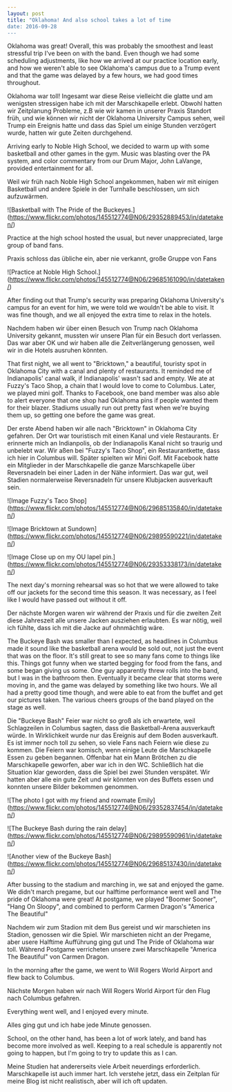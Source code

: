 ```yaml
---
layout: post
title: "Oklahoma! And also school takes a lot of time
date: 2016-09-28
---
```

Oklahoma was great! Overall, this was probably the smoothest and least stressful trip I've been on with the band. Even though we had some scheduling adjustments, like how we arrived at our practice location early, and how we weren't able to see Oklahoma's campus due to a Trump event and that the game was delayed by a few hours, we had good times throughout.

Oklahoma war toll! Ingesamt war diese Reise vielleicht die glatte und am wenigsten stressigen habe ich mit der Marschkapelle erlebt. Obwohl hatten wir Zeitplanung Probleme, z.B wie wir kamen in unserer Praxis Standort früh, und wie können wir nicht der Oklahoma University Campus sehen, weil Trump ein Ereignis hatte und dass das Spiel um einige Stunden verzögert wurde, hatten wir gute Zeiten durchgehend.


Arriving early to Noble High School, we decided to warm up with some basketball and other games in the gym. Music was blasting over the PA system, and color commentary from our Drum Major, John LaVange, provided entertainment for all.

Weil wir früh nach Noble High School angekommen, haben wir mit einigen Basketball und andere Spiele in der Turnhalle beschlossen, um sich aufzuwärmen.

![Basketball with The Pride of the Buckeyes.] (https://www.flickr.com/photos/145512774@N06/29352889453/in/datetaken/)


Practice at the high school hosted the usual, but never unappreciated, large group of band fans.

Praxis schloss das übliche ein, aber nie verkannt, große Gruppe von Fans

![Practice at Noble High School.] (https://www.flickr.com/photos/145512774@N06/29685161090/in/datetaken/)


After finding out that Trump's security was preparing Oklahoma University's campus for an event for him, we were told we wouldn't be able to visit. It was fine though, and we all enjoyed the extra time to relax in the hotels.

Nachdem haben wir über einen Besuch von Trump nach Oklahoma University gekannt, mussten wir unsere Plan für ein Besuch dort verlassen. Das war aber OK und wir haben alle die Zeitverlängerung genossen, weil wir in die Hotels ausruhen könnten.


That first night, we all went to "Bricktown," a beautiful, touristy spot in Oklahoma City with a canal and plenty of restaurants. It reminded me of Indianapolis' canal walk, if Indianapolis' wasn't sad and empty. We ate at Fuzzy's Taco Shop, a chain that I would love to come to Columbus. Later, we played mini golf. Thanks to Facebook, one band member was also able to alert everyone that one shop had Oklahoma pins if people wanted them for their blazer. Stadiums usually run out pretty fast when we're buying them up, so getting one before the game was great.

Der erste Abend haben wir alle nach "Bricktown" in Oklahoma City gefahren. Der Ort war touristisch mit einen Kanal und viele Restaurants. Er erinnerte mich an Indianpolis, ob der Indianapolis Kanal nicht so traurig und unbelebt war. Wir aßen bei "Fuzzy's Taco Shop", ein Restaurantkette, dass ich hier in Columbus will. Später spielten wir Mini Golf. Mit Facebook hatte ein Mitglieder in der Marschkapelle die ganze Marschkapelle über Reversnadeln bei einer Laden in der Nähe informiert. Das war gut, weil Stadien normalerweise Reversnadeln für unsere Klubjacken ausverkauft sein.

![Image Fuzzy's Taco Shop] (https://www.flickr.com/photos/145512774@N06/29685135840/in/datetaken/)

![Image Bricktown at Sundown] (https://www.flickr.com/photos/145512774@N06/29895590221/in/datetaken/)

![Image Close up on my OU lapel pin.] (https://www.flickr.com/photos/145512774@N06/29353338173/in/datetaken/)


The next day's morning rehearsal was so hot that we were allowed to take off our jackets for the second time this season. It was necessary, as I feel like I would have passed out without it off.

Der nächste Morgen waren wir während der Praxis und für die zweiten Zeit diese Jahreszeit alle unsere Jacken ausziehen erlaubten. Es war nötig, weil ich fühlte, dass ich mit die Jacke auf ohnmächtig wäre.


The Buckeye Bash was smaller than I expected, as headlines in Columbus made it sound like the basketball arena would be sold out, not just the event that was on the floor. It's still great to see so many fans come to things like this. Things got funny when we started begging for food from the fans, and some began giving us some. One guy apparently threw rolls into the band, but I was in the bathroom then. Eventually it became clear that storms were moving in, and the game was delayed by something  like two hours. We all had a pretty good time though, and were able to eat from the buffet and get our pictures taken. The various cheers groups of the band played on the stage as well.

Die "Buckeye Bash" Feier war nicht so groß als ich erwartete, weil Schlagzeilen in Columbus sagten, dass die Basketball-Arena ausverkauft würde. In Wirklichkeit wurde nur das Ereignis auf dem Boden ausverkauft. Es ist immer noch toll zu sehen, so viele Fans nach Feiern wie diese zu kommen. Die Feiern war komisch, wenn einige Leute die Marschkapelle Essen zu geben begannen. Offenbar hat ein Mann Brötchen zu die Marschkapelle geworfen, aber war ich in den WC. Schließlich hat die Situation klar geworden, dass die Spiel bei zwei Stunden verspätet. Wir hatten aber alle ein gute Zeit und wir könnten von des Buffets essen und konnten unsere Bilder bekommen genommen.

![The photo I got with my friend and rowmate Emily] (https://www.flickr.com/photos/145512774@N06/29352837454/in/datetaken/)

![The Buckeye Bash during the rain delay] (https://www.flickr.com/photos/145512774@N06/29895590961/in/datetaken/)

![Another view of the Buckeye Bash] (https://www.flickr.com/photos/145512774@N06/29685137430/in/datetaken/)

After bussing to the stadium and marching in, we sat and enjoyed the game. We didn't march pregame, but our halftime performance went well and The pride of Oklahoma were great! At postgame, we played "Boomer Sooner", "Hang On Sloopy", and combined to perform Carmen Dragon's "America The Beautiful"

Nachdem wir zum Stadion mit dem Bus gereist und wir marschieten ins Stadion, genossen wir die Spiel. Wir marschieten nicht an der Pregame, aber usere Halftime Aufführung ging gut und The Pride of Oklahoma war toll. Während Postgame verricheten unsere zwei Marschkapelle "America The Beautiful" von Carmen Dragon.


In the morning after the game, we went to Will Rogers World Airport and flew back to Columbus.

Nächste Morgen haben wir nach Will Rogers World Airport für den Flug nach Columbus gefahren.


Everything went well, and I enjoyed every minute.

Alles ging gut und ich habe jede Minute genossen.


School, on the other hand, has been a lot of work lately, and band has become more involved as well. Keeping to a real schedule is apparently not going to happen, but I'm going to try to update this as I can.

Meine Studien hat andererseits viele Arbeit neuerdings erforderlich. Marschkapelle ist auch immer hart. Ich verstehe jetzt, dass ein Zeitplan für meine Blog ist nicht realistisch, aber will ich oft updaten.
